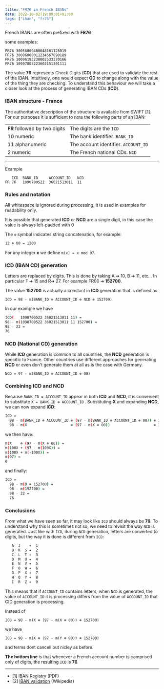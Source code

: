 ```yaml
---
title: "FR76 in French IBANs"
date: 2022-10-02T19:00:01+01:00
tags: ["iban", "fr76"]
---
```


French IBANs are often prefixed with **FR76** 

<!--more-->
some examples:

```
FR76 30056000480048161128019
FR76 30006000011234567890189
FR76 10096183230002533370166
FR76 10907005223602151301111
```


The value **76** represents Check Digits (**CD**) that are used to validate the rest of the IBAN. Intuitively, 
one would expect **CD** to change along with the value of the thing they are checking.  To understand 
this behaviour we will take a closer look at the process of generating IBAN CDs (**ICD**).

### IBAN structure - France

The authoritative description of the structure is available from SWIFT [1]. For our purposes it is 
sufficient to note the following parts of an IBAN: 

|                               |                                      |
| :---------------------------- | ------------------------------------ |
| **FR** followed by two digits | The digits are the `ICD`             |
| 10 numeric                    | The bank identifier. `BANK_ID`       |
| 11 alphanumeric               | The account identifier. `ACCOUNT_ID` |
| 2 numeric                     | The French national CDs. `NCD`       |

---

Example
```
   ICD  BANK_ID     ACCOUNT_ID   NCD  
FR 76   1090700522  36021513011  11
```



### Rules and notation

All whitespace is ignored during processing, it is used in examples for readability only. 

It is possible that generated **ICD** or **NCD** are a single digit, in this case the value is always left-padded with 0 

The  `⊕` symbol indicates string concatenation, for example:

```sh
12 ⊕ 00 = 1200
```

For any integer **x** we define `m(x) = x mod 97`. 



### ICD (IBAN CD) generation

Letters are replaced by digits. This is done by taking A ➔ 10, B ➔ 11, etc... In particular F ➔ 15 and  R➔ 27. For example FR00  ➔  **152700**. 

The value **152700** is actually a constant in **ICD** generation that is defined as:

`ICD = 98 - m(BANK_ID ⊕ ACCOUNT_ID ⊕ NCD ⊕ 152700)` 

 In our example we have

```sh
ICD(   1090700522 36021513011 11) = 
98 - m(1090700522 36021513011 11 152700) =
98 - 22 = 
76
```



### NCD (National CD) generation

While **ICD** generation is common to all countries, the **NCD** generation is specific to France. Other countries use different 
approaches for generating **NCD** or even don't generate them at all as is the case with Germany.  

`NCD = 97 - m(BANK_ID ⊕ ACCOUNT_ID ⊕ 00)`



### Combining ICD and NCD 

Because `BANK_ID ⊕ ACCOUNT_ID` appear in both **ICD** and **NCD**, it is convenient to substitute `X = BANK_ID ⊕ ACCOUNT_ID` . 
Substituting **X** and expanding **NCD**, we can now expand **ICD**:

```sh
ICD = 
  98 - m(BANK_ID ⊕ ACCOUNT_ID ⊕ (97 - m(BANK_ID ⊕ ACCOUNT_ID ⊕ 00)) ⊕ 152700) =  
  98 - m(X                    ⊕ (97 - m(X ⊕ 00))                    ⊕ 152700)
```



we then have:

```sh
m(X    ⊕ (97 - m(X ⊕ 00)) = 
m(100X + (97 - m(100X)) =
m(100X + m(-100X)) = 
m(97) = 
0
```

and finally:

```sh
ICD = 
  98 - m(0 ⊕ 152700) = 
  98 - m(152700) = 
  98 - 22 = 
  76
```



### Conclusions

From what we have seen so far, it may look like `ICD` should always be **76**. To understand why this is sometimes not so, we need to revisit the way `NCD` is generated. Just like with `ICD`, during `NCD` generation, letters are converted to digits, but the way it is done is different from `ICD`:

```sh
   A  J    ➔  1 
   B  K  S ➔  2 
   C  L  T ➔  3 
   D  M  U ➔  4 
   E  N  V ➔  5 
   F  O  W ➔  6 
   G  P  X ➔  7 
   H  Q  Y ➔  8 
   I  R  Z ➔  9

```

This means that if `ACCOUNT_ID` contains  letters, when  `NCD` is generated, the value of `ACCOUNT_ID` it is processing differs from the value of `ACCOUNT_ID` that CID generation is processing.   

Instead of

 `ICD = 98 - m(X ⊕ (97 - m(X ⊕ 00)) ⊕ 152700)`

 we have

 `ICD = 98 - m(X ⊕ (97 - m(Y ⊕ 00)) ⊕ 152700)`  

and terms dont  cancell out nicley as before. 

**The bottom line** is that whenever a French account number is comprised only of digits, the resulting `ICD` is **76**.


---
* [1] [IBAN Registry](https://www.swift.com/resource/iban-registry-pdf) (PDF)
* [2] [IBAN validation](https://en.wikipedia.org/wiki/International_Bank_Account_Number#Validating_the_IBAN) (Wikipedia)







### 